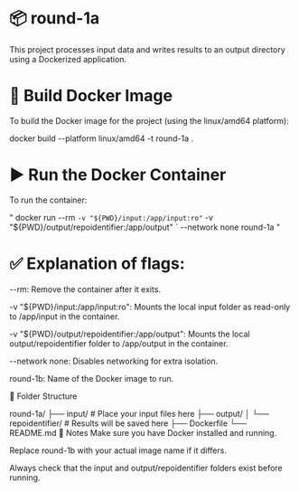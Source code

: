 # 📦 round-1a
This project processes input data and writes results to an output directory using a Dockerized application.

# 🐳 Build Docker Image
To build the Docker image for the project (using the linux/amd64 platform):


docker build --platform linux/amd64 -t round-1a .
# ▶️ Run the Docker Container
To run the container:

" docker run --rm `
  -v "${PWD}/input:/app/input:ro" `
  -v "${PWD}/output/repoidentifier:/app/output" `
  --network none round-1a "

# ✅ Explanation of flags:

--rm: Remove the container after it exits.

-v "${PWD}/input:/app/input:ro": Mounts the local input folder as read-only to /app/input in the container.

-v "${PWD}/output/repoidentifier:/app/output": Mounts the local output/repoidentifier folder to /app/output in the container.

--network none: Disables networking for extra isolation.

round-1b: Name of the Docker image to run.

📂 Folder Structure

round-1a/
├── input/                  # Place your input files here
├── output/
│   └── repoidentifier/     # Results will be saved here
├── Dockerfile
└── README.md
📝 Notes
Make sure you have Docker installed and running.

Replace round-1b with your actual image name if it differs.

Always check that the input and output/repoidentifier folders exist before running.
